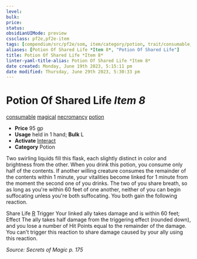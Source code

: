 ```yaml
---
level:
bulk:
price:
status:
obsidianUIMode: preview
cssclass: pf2e,pf2e-item
tags: [compendium/src/pf2e/som, item/category/potion, trait/consumable, trait/magical, trait/necromancy, trait/potion]
aliases: [Potion Of Shared Life *Item 8*, "Potion Of Shared Life"]
title: Potion Of Shared Life *Item 8*
linter-yaml-title-alias: Potion Of Shared Life *Item 8*
date created: Monday, June 19th 2023, 5:15:11 pm
date modified: Thursday, June 29th 2023, 5:30:33 pm
---
```


# Potion Of Shared Life *Item 8*

[consumable](rules/traits/consumable.md) [magical](rules/traits/magical.md) [necromancy](rules/traits/necromancy.md) [potion](rules/traits/potion.md)  

- **Price** 95 gp
- **Usage** held in 1 hand; **Bulk** L
- **Activate** [Interact](rules/actions/interact.md)
- **Category** Potion

Two swirling liquids fill this flask, each slightly distinct in color and brightness from the other. When you drink this potion, you consume only half of the contents. If another willing creature consumes the remainder of the contents within 1 minute, your vitalities become linked for 1 minute from the moment the second one of you drinks. The two of you share breath, so as long as you're within 60 feet of one another, neither of you can begin suffocating unless you're both suffocating. You both gain the following reaction.

Share Life [R](rules/core-rulebook/chapter-9-playing-the-game.md#Actions "Reaction") Trigger Your linked ally takes damage and is within 60 feet; Effect The ally takes half damage from the triggering effect (rounded down), and you lose a number of Hit Points equal to the remainder of the damage. You can't trigger this reaction to share damage caused by your ally using this reaction.

*Source: Secrets of Magic p. 175*
